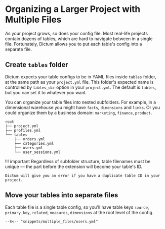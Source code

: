 # Organizing a Larger Project with Multiple Files

As your project grows, so does your config file. Most real-life projects contain dozens
of tables, which are hard to navigate between in a single file. Fortunately, Dictum
allows you to put each table's config into a separate file.


## Create `tables` folder

Dictum expects your table configs to be in YAML files inside `tables` folder, at the
same path as your `project.yml` file. This folder's expected name is controlled by
`tables_dir` option in your `project.yml`. The default is `tables`, but you can set it to
whatever you want.

You can organize your table files into nested subfolders. For example, in a dimensional
warehouse you might have `facts`, `dimensions` and `links`. Or you could organize them
by a business domain: `marketing`, `finance`, `product`.

```
root
├── project.yml
├── profiles.yml
└── tables
    ├── orders.yml
    ├── categories.yml
    ├── users.yml
    └── user_sessions.yml
```

!!! important
    Regardless of subfolder structure, table filenames must be unique — the part before
    the extension will become your table's ID.

    Dictum will give you an error if you have a duplicate table ID in your project.


##  Move your tables into separate files

Each table file is a single table config, so you'll have table keys `source`,
`primary_key`, `related`, `measures`, `dimensions` at the root level of the config.

```{ .yaml title="tables/users.yml" }
--8<-- "snippets/multiple_files/users.yml"
```
